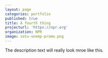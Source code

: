 ```yaml
---
layout: page
categories: portfolio
published: true
title: A fourth thing
projecturl: 'https://npr.org'
organization: NPR
image: sotu-unemp-promo.png
---
```

The description text will really look mroe like this.
